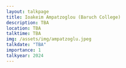```yaml
---
layout: talkpage
title: Ioakeim Ampatzoglou (Baruch College)
description: TBA
location: TBA
talktime: TBA
img: /assets/img/ampatzoglu.jpeg
talkdate: "TBA"
importance: 1
talkyear: 2024
---
```


<!-- note that the "description" is actually the talk title -->
